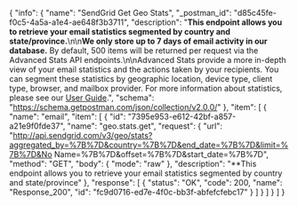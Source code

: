 {
  "info": {
    "name": "SendGrid Get Geo Stats",
    "_postman_id": "d85c45fe-f0c5-4a5a-a1e4-ae648f3b3711",
    "description": "**This endpoint allows you to retrieve your email statistics segmented by country and state/province.**\n\n**We only store up to 7 days of email activity in our database.** By default, 500 items will be returned per request via the Advanced Stats API endpoints.\n\nAdvanced Stats provide a more in-depth view of your email statistics and the actions taken by your recipients. You can segment these statistics by geographic location, device type, client type, browser, and mailbox provider. For more information about statistics, please see our [User Guide](https://sendgrid.com/docs/User_Guide/Statistics/index.html).",
    "schema": "https://schema.getpostman.com/json/collection/v2.0.0/"
  },
  "item": [
    {
      "name": "email",
      "item": [
        {
          "id": "7395e953-e612-42bf-a857-a21e9f0fde37",
          "name": "geo.stats.get",
          "request": {
            "url": "http://api.sendgrid.com/v3/geo/stats?aggregated_by=%7B%7D&country=%7B%7D&end_date=%7B%7D&limit=%7B%7D&No Name=%7B%7D&offset=%7B%7D&start_date=%7B%7D",
            "method": "GET",
            "body": {
              "mode": "raw"
            },
            "description": "**This endpoint allows you to retrieve your email statistics segmented by country and state/province"
          },
          "response": [
            {
              "status": "OK",
              "code": 200,
              "name": "Response_200",
              "id": "fc9d0716-ed7e-4f0c-bb3f-abfefcfebc17"
            }
          ]
        }
      ]
    }
  ]
}